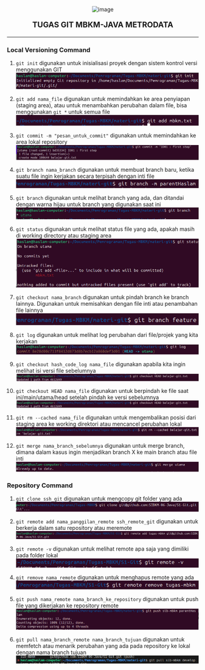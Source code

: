 <p align="center">
<img src="https://metrodataacademy.s3.ap-southeast-1.amazonaws.com/assets/LogoMetrodata.png" alt="image"  width="300" height="auto" >
</p>

<p style="text-align: center;font-size:20px;"><b>TUGAS GIT MBKM-JAVA METRODATA</b></p>

---

### Local Versioning Command

1. `git init` digunakan untuk inisialisasi proyek dengan sistem kontrol versi menggunakan GIT
   ![git init](./image/init.png)

2. `git add nama_file` digunakan untuk memindahkan ke area penyiapan (staging area), atau untuk menambahkan perubahan dalam file, bisa menggunakan `git *` untuk semua file 
   ![git add](./image/git-add-1-file.png)

3. `git commit -m "pesan_untuk_commit"` digunakan untuk memindahkan ke area lokal repository
    ![git commit](./image/git-commit.png)

4. `git branch nama_branch` digunakan untuk membuat branch baru, ketika suatu file ingin kerjakan secara terpisah dengan inti file
    ![git branch](./image/membuat-branch.png)

5. `git branch` digunakan untuk melihat branch yang ada, dan ditandai dengan warna hijau untuk branch yang digunakan saat ini
    ![git branch](./image/branch.png)

6. `git status` digunakan untuk melihat status file yang ada, apakah masih di working directory atau staging area
    ![git status](./image/git-status.png)

7. `git checkout nama_branch` digunakan untuk pindah branch ke branch lainnya. Digunakan untuk memisahkan dengan file inti atau penambahan file lainnya
    ![git checkout](./image/pindah-branch.png)

8. `git log` digunakan untuk melihat log perubahan dari file/projek yang kita kerjakan
    ![git log](./image/log.png)

9. `git checkout hash_code_log nama_file` digunakan apabila kita ingin melihat isi versi file sebelumnya
    ![git pindah versi](./image/pindah-ke-utama.png)

10. `git checkout HEAD nama_file` digunakan untuk berpindah ke file saat ini/main/utama/head setelah pindah ke versi sebelumnya
    ![git head](./image/pindah-ke-utama.png)

11. `git rm --cached nama_file` digunakan untuk mengembalikan posisi dari staging area ke working direktori atau mencancel perubahan lokal
    ![git rm](./image/git-unstage-area.png)

12. `git merge nama_branch_sebelumnya` digunakan untuk merge branch, dimana dalam kasus ingin menjadikan branch X ke main branch atau file inti
    ![git rm](./image/merge.png)

### Repository Command

1. `git clone ssh_git` digunakan untuk mengcopy git folder yang ada 
    ![git clone](./image/clone.png)

2. `git remote add nama_panggilan_remote ssh_remote_git` digunakan untuk berkerja dalam satu repository atau meremote
    ![git remote](./image/remote-mbkm.png)

3. `git remote -v` digunakan untuk melihat remote apa saja yang dimiliki pada folder lokal
    ![git remote -v](./image/remote.png)

4. `git remove nama_remote` digunakan untuk menghapus remote yang ada
    ![git remove remote](./image/remote-remove.png)

5. `git push nama_remote nama_branch_ke_repository` digunakan untuk push file yang dikerjakan ke repository remote
    ![git push](./image/push.png)

6. `git pull nama_branch_remote nama_branch_tujuan` digunakan untuk memfetch atau menarik perubahan yang ada pada repository ke lokal dengan nama branch tujuan
    ![git pull](./image/pull.png)
